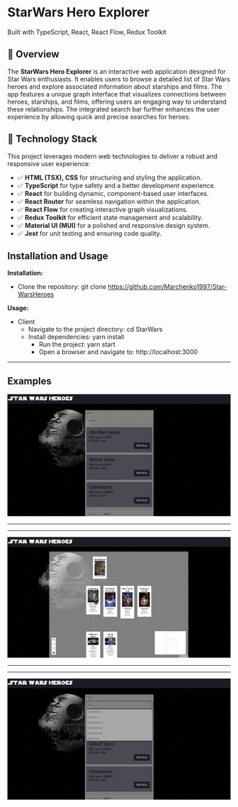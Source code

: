 # StarWars Hero Explorer
Built with TypeScript, React, React Flow, Redux Toolkit

## 📜 Overview

The **StarWars Hero Explorer** is an interactive web application designed for Star Wars enthusiasts. It enables users to browse a detailed list of Star Wars heroes and explore associated information about starships and films. The app features a unique graph interface that visualizes connections between heroes, starships, and films, offering users an engaging way to understand these relationships. The integrated search bar further enhances the user experience by allowing quick and precise searches for heroes.

## 🚀 Technology Stack

This project leverages modern web technologies to deliver a robust and responsive user experience:

- ✅ **HTML (TSX), CSS** for structuring and styling the application.
- ✅ **TypeScript** for type safety and a better development experience.
- ✅ **React** for building dynamic, component-based user interfaces.
- ✅ **React Router** for seamless navigation within the application.
- ✅ **React Flow** for creating interactive graph visualizations.
- ✅ **Redux Toolkit** for efficient state management and scalability.
- ✅ **Material UI (MUI)** for a polished and responsive design system.
- ✅ **Jest** for unit testing and ensuring code quality.

## Installation and Usage


**Installation:**

* Clone the repository: git clone https://github.com/Marchenko1997/Star-WarsHeroes

**Usage:**

* Client
    - Navigate to the project directory: cd StarWars
    - Install dependencies: yarn install
        - Run the project: yarn start
        - Open a browser and navigate to: http://localhost:3000

____

## Examples

![1.png](readmeScr/1.png)

___________________________
___________________________

![2.png](readmeScr/2.png)

___________________________
___________________________

![3.png](readmeScr/3.png)

